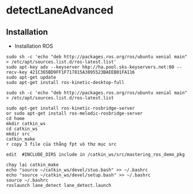 # detectLaneAdvanced
## Installation

* Installation ROS
```
sudo sh -c 'echo "deb http://packages.ros.org/ros/ubuntu xenial main" > /etc/apt/sources.list.d/ros-latest.list'
sudo apt-key adv --keyserver hkp://ha.pool.sks-keyservers.net:80 --recv-key 421C365BD9FF1F717815A3895523BAEEB01FA116
sudo apt-get update
sudo apt-get install ros-kinetic-desktop-full
```
`sudo sh -c 'echo "deb http://packages.ros.org/ros/ubuntu xenial main" > /etc/apt/sources.list.d/ros-latest.list`
```
sudo apt-get install ros-kinetic-rosbridge-server
or sudo apt-get install ros-melodic-rosbridge-server
cd home
mkdir catkin_ws
cd catkin_ws
mkdir src
catkin_make
r copy 3 file của thằng fpt vô thư mục src

edit  #INCLUDE_DIRS include in /catkin_ws/src/mastering_ros_demo_pkg

chạy lại catkin_make
echo "source ~/catkin_ws/devel/stuo.bash" >> ~/.bashrc
echo "source ~/catkin_ws/devel/setup.bash" >> ~/.bashrc
source ~/.bashrc
roslaunch lane_detect lane_detect.launch
```
